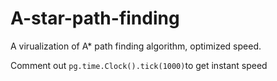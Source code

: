 # A-star-path-finding
A virualization of A* path finding algorithm, optimized speed.

Comment out ```pg.time.Clock().tick(1000)```to get instant speed
